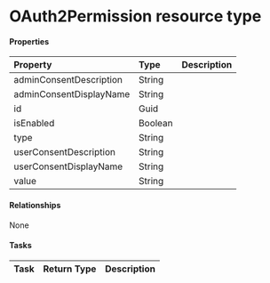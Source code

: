 # OAuth2Permission resource type



#### Properties
| Property	   | Type	|Description|
|:---------------|:--------|:----------|
|adminConsentDescription|String||
|adminConsentDisplayName|String||
|id|Guid||
|isEnabled|Boolean||
|type|String||
|userConsentDescription|String||
|userConsentDisplayName|String||
|value|String||

#### Relationships
None


#### Tasks

| Task		   | Return Type	|Description|
|:---------------|:--------|:----------|
